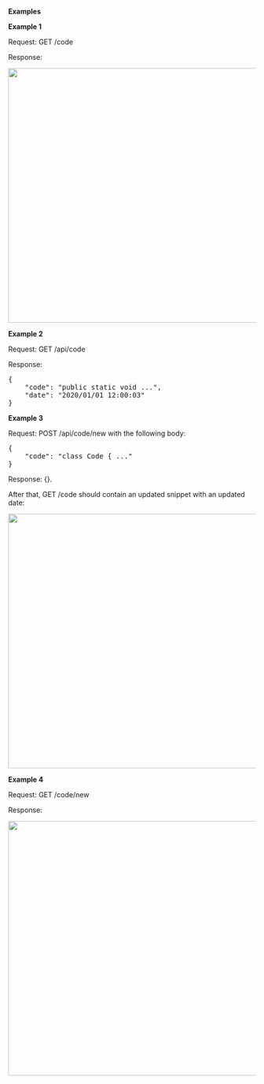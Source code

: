 <b>Examples</b>

<b>Example 1</b>

Request: GET /code

Response: 

<img src = "https://user-images.githubusercontent.com/92060452/198155253-5d09a197-a838-41a2-b4df-a88ebb041768.jpg" width = "517"/>


<b>Example 2</b>

Request: GET /api/code

Response:

<pre>{
    "code": "public static void ...",
    "date": "2020/01/01 12:00:03"
}
</pre>
<b>Example 3</b>

Request: POST /api/code/new with the following body:
<pre>
{
    "code": "class Code { ..."
}
</pre>
Response: {}.

After that, GET /code should contain an updated snippet with an updated date:

<img src= "https://user-images.githubusercontent.com/92060452/198155402-5bac810a-7f00-4823-9d70-062f891e7b33.jpg" width = "517"/>

<b>Example 4</b>

Request: GET /code/new

Response:

<img src = "https://user-images.githubusercontent.com/92060452/198155425-e89d7536-850a-403f-b9e1-c56fa9082c9f.jpg" width = "517"/>


